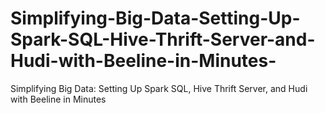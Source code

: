 # Simplifying-Big-Data-Setting-Up-Spark-SQL-Hive-Thrift-Server-and-Hudi-with-Beeline-in-Minutes-
Simplifying Big Data: Setting Up Spark SQL, Hive Thrift Server, and Hudi with Beeline in Minutes 
